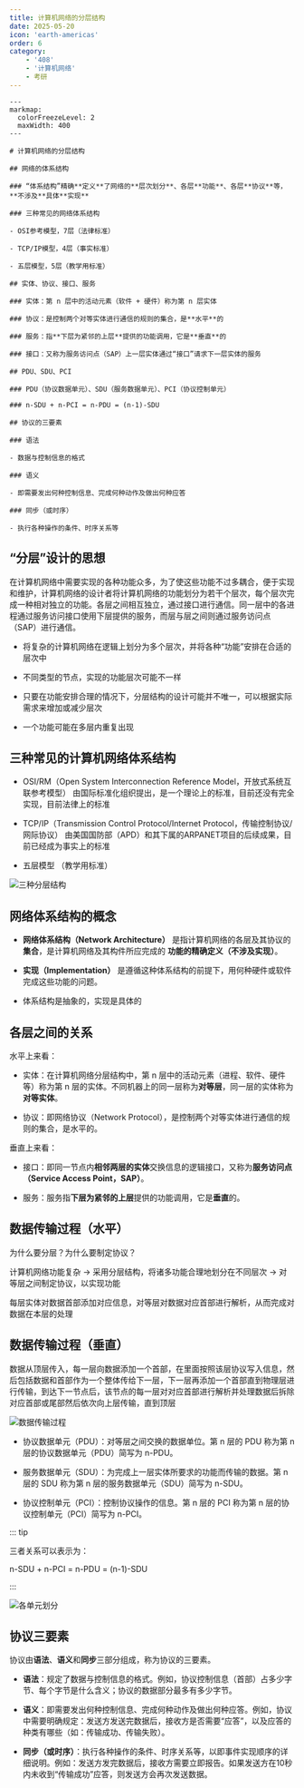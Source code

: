 ```yaml
---
title: 计算机网络的分层结构
date: 2025-05-20
icon: 'earth-americas'
order: 6
category: 
    - '408'
    - '计算机网络'
    - 考研
---
```


````markmap
---
markmap:
  colorFreezeLevel: 2
  maxWidth: 400
---

# 计算机网络的分层结构

## 网络的体系结构

### “体系结构”精确**定义**了网络的**层次划分**、各层**功能**、各层**协议**等，**不涉及**具体**实现**

### 三种常见的网络体系结构

- OSI参考模型，7层（法律标准）

- TCP/IP模型，4层（事实标准）

- 五层模型，5层（教学用标准）

## 实体、协议、接口、服务

### 实体：第 n 层中的活动元素（软件 + 硬件）称为第 n 层实体

### 协议：是控制两个对等实体进行通信的规则的集合，是**水平**的

### 服务：指**下层为紧邻的上层**提供的功能调用，它是**垂直**的

### 接口：又称为服务访问点（SAP）上一层实体通过“接口”请求下一层实体的服务

## PDU、SDU、PCI

### PDU（协议数据单元）、SDU（服务数据单元）、PCI（协议控制单元）

### n-SDU + n-PCI = n-PDU = (n-1)-SDU

## 协议的三要素

### 语法

- 数据与控制信息的格式

### 语义

- 即需要发出何种控制信息、完成何种动作及做出何种应答

### 同步（或时序）

- 执行各种操作的条件、时序关系等

````

## “分层”设计的思想

在计算机网络中需要实现的各种功能众多，为了使这些功能不过多耦合，便于实现和维护，计算机网络的设计者将计算机网络的功能划分为若干个层次，每个层次完成一种相对独立的功能。各层之间相互独立，通过接口进行通信。同一层中的各进程通过服务访问接口使用下层提供的服务，而层与层之间则通过服务访问点（SAP）进行通信。

- 将复杂的计算机网络在逻辑上划分为多个层次，并将各种“功能”安排在合适的层次中

- 不同类型的节点，实现的功能层次可能不一样

- 只要在功能安排合理的情况下，分层结构的设计可能并不唯一，可以根据实际需求来增加或减少层次

- 一个功能可能在多层内重复出现

## 三种常见的计算机网络体系结构

- OSI/RM（Open System Interconnection Reference Model，开放式系统互联参考模型） 由国际标准化组织提出，是一个理论上的标准，目前还没有完全实现，目前法律上的标准

- TCP/IP（Transmission Control Protocol/Internet Protocol，传输控制协议/网际协议） 由美国国防部（APD）和其下属的ARPANET项目的后续成果，目前已经成为事实上的标准

- 五层模型 （教学用标准）

![三种分层结构](//store.s1r0ko.top/svg/3.svg)

## 网络体系结构的概念

- **网络体系结构（Network Architecture）** 是指计算机网络的各层及其协议的 **集合**，是计算机网络及其构件所应完成的 **功能的精确定义（不涉及实现）**。

- **实现（Implementation）** 是遵循这种体系结构的前提下，用何种硬件或软件完成这些功能的问题。

- 体系结构是抽象的，实现是具体的

## 各层之间的关系

水平上来看：

- 实体：在计算机网络分层结构中，第 n 层中的活动元素（进程、软件、硬件等）称为第 n 层的实体。不同机器上的同一层称为**对等层**，同一层的实体称为**对等实体**。

- 协议：即网络协议（Network Protocol），是控制两个对等实体进行通信的规则的集合，是水平的。

垂直上来看：

- 接口：即同一节点内**相邻两层的实体**交换信息的逻辑接口，又称为**服务访问点（Service Access Point，SAP）**。

- 服务：服务指**下层为紧邻的上层**提供的功能调用，它是**垂直**的。

## 数据传输过程（水平）

为什么要分层？为什么要制定协议？

计算机网络功能复杂 -> 采用分层结构，将诸多功能合理地划分在不同层次 -> 对等层之间制定协议，以实现功能

每层实体对数据首部添加对应信息，对等层对数据对应首部进行解析，从而完成对数据在本层的处理

## 数据传输过程（垂直）

数据从顶层传入，每一层向数据添加一个首部，在里面按照该层协议写入信息，然后包括数据和首部作为一个整体传给下一层，下一层再添加一个首部直到物理层进行传输，到达下一节点后，该节点的每一层对对应首部进行解析并处理数据后拆除对应首部或尾部然后依次向上层传输，直到顶层

![数据传输过程](//store.s1r0ko.top/svg/4.svg)

- 协议数据单元（PDU）：对等层之间交换的数据单位。第 n 层的 PDU 称为第 n 层的协议数据单元（PDU）简写为 n-PDU。

- 服务数据单元（SDU）：为完成上一层实体所要求的功能而传输的数据。第 n 层的 SDU 称为第 n 层的服务数据单元（SDU）简写为 n-SDU。

- 协议控制单元（PCI）：控制协议操作的信息。第 n 层的 PCI 称为第 n 层的协议控制单元（PCI）简写为 n-PCI。

::: tip

三者关系可以表示为：

n-SDU + n-PCI = n-PDU = (n-1)-SDU

:::

![各单元划分](//store.s1r0ko.top/svg/5.svg)

## 协议三要素

协议由**语法**、**语义**和**同步**三部分组成，称为协议的三要素。

- **语法**：规定了数据与控制信息的格式。例如，协议控制信息（首部）占多少字节、每个字节是什么含义；协议的数据部分最多有多少字节。

- **语义**：即需要发出何种控制信息、完成何种动作及做出何种应答。例如，协议中需要明确规定：发送方发送完数据后，接收方是否需要“应答”，以及应答的种类有哪些（如：传输成功、传输失败）。

- **同步（或时序）**：执行各种操作的条件、时序关系等，以即事件实现顺序的详细说明。例如：发送方发完数据后，接收方需要立即报告。如果发送方在10秒内未收到“传输成功”应答，则发送方会再次发送数据。